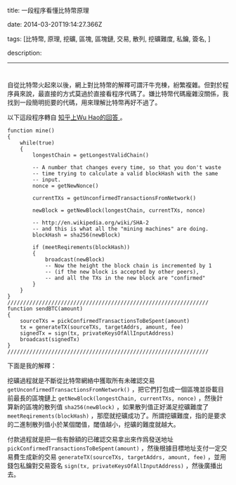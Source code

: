 title: 一段程序看懂比特幣原理

date: 2014-03-20T19:14:27.366Z

tags: [比特幣, 原理, 挖礦, 區塊, 區塊鏈, 交易, 散列, 挖礦難度, 私鑰, 簽名, ]

description: 

---
# 

自從比特幣火起來以後，網上對比特幣的解釋可謂汗牛充棟，紛繁複雜。但對於程序員來說，最直接的方式莫過於直接看程序代碼了。嫌比特幣代碼龐雜沒關係，我找到一段簡明扼要的代碼，用來理解比特幣再好不過了。 

以下這段程序轉自 [ 知乎上Wu Hao的回答 ](http://www.zhihu.com/question/20941124/answer/16668373) 。 
    
    
    function mine()
    {
        while(true)
        {
            longestChain = getLongestValidChain()
    
            -- A number that changes every time, so that you don't waste 
            -- time trying to calculate a valid blockHash with the same
            -- input.
            nonce = getNewNonce()
    
            currentTXs = getUnconfirmedTransactionsFromNetwork()
    
            newBlock = getNewBlock(longestChain, currentTXs, nonce)
    
            -- http://en.wikipedia.org/wiki/SHA-2
            -- and this is what all the "mining machines" are doing.
            blockHash = sha256(newBlock)
    
            if (meetReqirements(blockHash))
            {
                broadcast(newBlock)
                -- Now the height the block chain is incremented by 1
                -- (if the new block is accepted by other peers),
                -- and all the TXs in the new block are "confirmed"
            }
        }
    }
    ////////////////////////////////////////////////////////////////
    function sendBTC(amount)
    {
        sourceTXs = pickConfirmedTransactionsToBeSpent(amount)
        tx = generateTX(sourceTXs, targetAddrs, amount, fee)
        signedTx = sign(tx, privateKeysOfAllInputAddress)
        broadcast(signedTx)
    }
    ////////////////////////////////////////////////////////////////

下面是我的解釋： 

挖礦過程就是不斷從比特幣網絡中獲取所有未確認交易 ` getUnconfirmedTransactionsFromNetwork() ` ，把它們打包成一個區塊並掛載目前最長的區塊鏈上 ` getNewBlock(longestChain, currentTXs, nonce) ` ，然後計算新的區塊的散列值 ` sha256(newBlock) ` ，如果散列值正好滿足挖礦難度了 ` meetReqirements(blockHash) ` ，那麼就挖礦成功了。所謂挖礦難度，指的是要求的二進制散列值小於某個閾值，閾值越小，挖礦的難度就越大。 

付款過程就是把一些有餘額的已確認交易拿出來作爲發送地址 ` pickConfirmedTransactionsToBeSpent(amount) ` ，然後根據目標地址支付一定交易費生成新的交易 ` generateTX(sourceTXs, targetAddrs, amount, fee) ` ，並用錢包私鑰對交易簽名 ` sign(tx, privateKeysOfAllInputAddress) ` ，然後廣播出去。 
